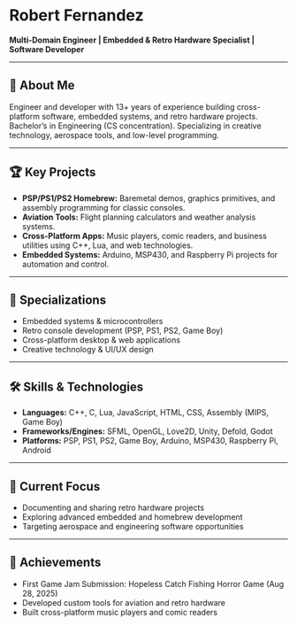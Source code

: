 # Robert Fernandez

**Multi-Domain Engineer | Embedded & Retro Hardware Specialist | Software Developer**

---

## 🚀 About Me

Engineer and developer with 13+ years of experience building cross-platform software, embedded systems, and retro hardware projects. Bachelor’s in Engineering (CS concentration). Specializing in creative technology, aerospace tools, and low-level programming.

---

## 🏆 Key Projects

- **PSP/PS1/PS2 Homebrew:** Baremetal demos, graphics primitives, and assembly programming for classic consoles.
- **Aviation Tools:** Flight planning calculators and weather analysis systems.
- **Cross-Platform Apps:** Music players, comic readers, and business utilities using C++, Lua, and web technologies.
- **Embedded Systems:** Arduino, MSP430, and Raspberry Pi projects for automation and control.

---

## 🧠 Specializations

- Embedded systems & microcontrollers
- Retro console development (PSP, PS1, PS2, Game Boy)
- Cross-platform desktop & web applications
- Creative technology & UI/UX design

---

## 🛠️ Skills & Technologies

- **Languages:** C++, C, Lua, JavaScript, HTML, CSS, Assembly (MIPS, Game Boy)
- **Frameworks/Engines:** SFML, OpenGL, Love2D, Unity, Defold, Godot
- **Platforms:** PSP, PS1, PS2, Game Boy, Arduino, MSP430, Raspberry Pi, Android

---

## 🎯 Current Focus

- Documenting and sharing retro hardware projects
- Exploring advanced embedded and homebrew development
- Targeting aerospace and engineering software opportunities

---

## 🏅 Achievements

- First Game Jam Submission: Hopeless Catch Fishing Horror Game (Aug 28, 2025)
- Developed custom tools for aviation and retro hardware
- Built cross-platform music players and comic readers
